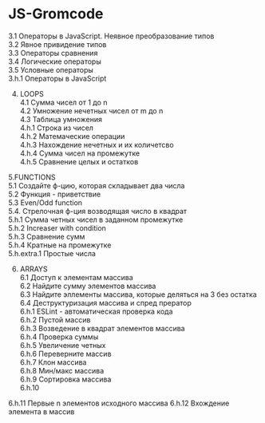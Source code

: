 # JS-Gromcode

3.1 Операторы в JavaScript. Неявное преобразование типов  
3.2 Явное привидение типов  
3.3 Операторы сравнения   
3.4 Логические операторы  
3.5 Условные операторы  
3.h.1 Операторы в JavaScript

4. LOOPS  
 4.1 Сумма чисел от 1 до n  
 4.2 Умножение нечетных чисел от m до n  
 4.3 Таблица умножения  
 4.h.1 Строка из чисел  
 4.h.2 Матемаческие операции  
 4.h.3 Нахождение нечетных и их количетсво  
 4.h.4 Сумма чисел на промежутке  
 4.h.5 Сравнение целых и остатков
 
5.FUNCTIONS  
5.1 Создайте ф-цию, которая складывает два числа  
5.2 Функция - приветствие  
5.3 Even/Odd function  
5.4. Стрелочная ф-ция возводящая число в квадрат  
5.h.1 Cумма четных чисел в заданном промежутке  
5.h.2 Increaser with condition  
5.h.3 Сравнение сумм  
5.h.4 Кратные на промежутке  
5.h.extra.1 Простые числа
  
6. ARRAYS  
 6.1 Доступ к элементам массива  
 6.2 Найдите сумму элементов массива  
 6.3 Найдите эллементы массива, которые деляться на 3 без остатка  
 6.4 Деструктуризация массива и спред прератор  
 6.h.1 ESLint - автоматическая проверка кода   
 6.h.2 Пустой массив   
 6.h.3 Возведение в квадрат элементов массива   
 6.h.4 Проверка суммы  
 6.h.5 Увеличение четных  
 6.h.6 Переверните массив  
 6.h.7 Клон массива  
 6.h.8 Мин/макс массива   
 6.h.9 Сортировка массива   
 6.h.10 
  
 6.h.11 Первые n элементов исходного массива
  6.h.12 Вхождение элемента в массив
 
